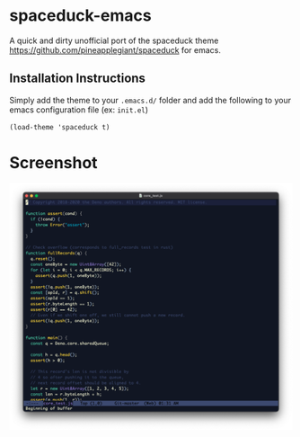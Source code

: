 # spaceduck-emacs
A quick and dirty unofficial port of the spaceduck theme <https://github.com/pineapplegiant/spaceduck> for emacs.

## Installation Instructions

Simply add the theme to your `.emacs.d/` folder and add the following to your emacs configuration file (ex: `init.el`)

```emacs-lisp
(load-theme 'spaceduck t)
```

# Screenshot

![emacs](emacs_preview.png)